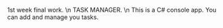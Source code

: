 1st week final work. \n
TASK MANAGER. \n
This is a C# console app. You can add and manage you tasks.
